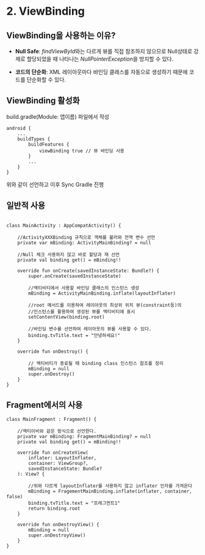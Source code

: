# 2. ViewBinding

## ViewBinding을 사용하는 이유?

- **Null Safe**: *findViewById*와는 다르게 뷰를 직접 참조하지 않으므로 Null상태로 강제로 할당되었을 때 나타나는 *NullPointerException*을 방지할 수 있다.

- **코드의 단순화**: XML 레이아웃마다 바인딩 클래스를 자동으로 생성하기 때문에 코드를 단순화할 수 있다.

## ViewBinding 활성화

build.gradle(Module: 앱이름) 파일에서 작성

```
android {
    ...
    buildTypes {
        buildFeatures {
            viewBinding true // 뷰 바인딩 사용
        }
        ...
    }
}
```

위와 같이 선언하고 이후 Sync Gradle 진행

## 일반적 사용

```

class MainActivity : AppCompatActivity() {

    //ActivityXXXBinding 규칙으로 객체를 불러와 전역 변수 선언
    private var mBinding: ActivityMainBinding? = null

    //Null 체크 사용하지 않고 바로 할당과 재 선언
    private val binding get() = mBinding!!

    override fun onCreate(savedInstanceState: Bundle?) {
        super.onCreate(savedInstanceState)

        //액티비티에서 사용할 바인딩 클래스의 인스턴스 생성
        mBinding = ActivityMainBinding.inflate(layoutInflater)

        //root 메서드를 이용하여 레이아웃의 최상위 위치 뷰(constraint등)의
        //인스턴스를 활용하여 생성된 뷰를 액티비티에 표시
        setContentView(binding.root)

        //바인딩 변수를 선언하여 레이아웃의 뷰를 사용할 수 있다.
        binding.tvTitle.text = "안녕하세요!"
    }

    override fun onDestroy() {

        // 액티비티가 종료될 때 binding class 인스턴스 참조를 정리
        mBinding = null
        super.onDestroy()
    }
}
```

## Fragment에서의 사용

```
class MainFragment : Fragment() {

    //액티이비와 같은 방식으로 선언한다.
    private var mBinding: FragmentMainBinding? = null
    private val binding get() = mBinding!!

    override fun onCreateView(
        inflater: LayoutInflater,
        container: ViewGroup?,
        savedInstanceState: Bundle?
    ): View? {

        //위와 다르게 layoutInflater를 사용하지 않고 inflater 인자를 가져온다
        mBinding = FragementMainBinding.inflate(inflater, container, false)
        binding.tvTitle.text = "프레그먼트1"
        return binding.root
    }

    override fun onDestroyView() {
        mBinding = null
        super.onDestroyView()
    }
}

```
